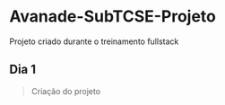 # Avanade-SubTCSE-Projeto

Projeto criado durante o treinamento fullstack

## Dia 1

> Criação do projeto